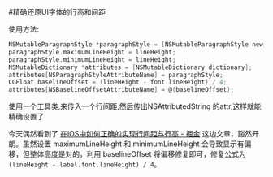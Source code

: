 #精确还原UI字体的行高和间距



使用方法:

``````objective-c
NSMutableParagraphStyle *paragraphStyle = [NSMutableParagraphStyle new];
paragraphStyle.maximumLineHeight = lineHeight;
paragraphStyle.minimumLineHeight = lineHeight;
NSMutableDictionary *attributes = [NSMutableDictionary dictionary];
attributes[NSParagraphStyleAttributeName] = paragraphStyle;
CGFloat baselineOffset = (lineHeight - font.lineHeight) / 4;
attributes[NSBaselineOffsetAttributeName] = @(baselineOffset);
``````

使用一个工具类,来传入一个行间距,然后传出NSAttributedString 的attr,这样就能精确设置了



今天偶然看到了 [在iOS中如何正确的实现行间距与行高 - 掘金](https://juejin.im/post/5abc54edf265da23826e0dc9) 这边文章，豁然开朗。虽然设置 maximumLineHeight 和 minimumLineHeight 会导致显示有偏移，但整体高度是对的，利用 baselineOffset 将偏移修复即可，修复公式为 `(lineHeight - label.font.lineHeight) / 4`。